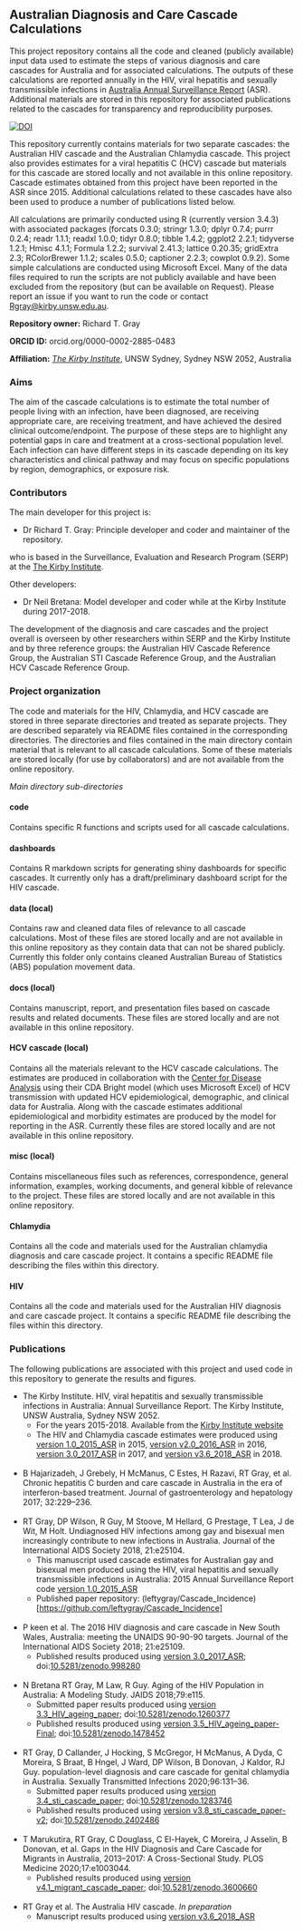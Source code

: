 ## Australian Diagnosis and Care Cascade Calculations

This project repository contains all the code and cleaned (publicly available) input data used to estimate the steps of various diagnosis and care cascades for Australia and for associated calculations. The outputs of these calculations are reported annually in the HIV, viral hepatitis and sexually transmissible infections in [Australia Annual Surveillance Report](https://kirby.unsw.edu.au/report-type/annual-surveillance-reports) (ASR). Additional materials are stored in this repository for associated publications related to the cascades for transparency and reproducibility purposes.  

[![DOI](https://zenodo.org/badge/DOI/10.5281/zenodo.998279.svg)](https://doi.org/10.5281/zenodo.998279)

This repository currently contains materials for two separate cascades: the Australian HIV cascade and the Australian Chlamydia cascade. This project also provides estimates for a viral hepatitis C (HCV) cascade but materials for this cascade are stored locally and not available in this online repository. Cascade estimates obtained from this project have been reported in the ASR since 2015. Additional calculations related to these cascades have also been used to produce a number of publications listed below. 

All calculations are primarily conducted using R (currently version 3.4.3) with associated packages (forcats 0.3.0; stringr 1.3.0; dplyr 0.7.4; purrr 0.2.4; readr 1.1.1; readxl 1.0.0; tidyr 0.8.0; tibble 1.4.2; ggplot2 2.2.1; 
tidyverse 1.2.1; Hmisc 4.1.1; Formula 1.2.2; survival 2.41.3; lattice 0.20.35; gridExtra 2.3; RColorBrewer 1.1.2; scales 0.5.0; captioner 2.2.3; cowplot 0.9.2). Some simple calculations are conducted using Microsoft Excel. Many of the data files required to run the scripts are not publicly available and have been excluded from the repository (but can be available on Request). Please report an issue if you want to run the code or contact Rgray@kirby.unsw.edu.au. 

**Repository owner:** Richard T. Gray 

**ORCID ID:** orcid.org/0000-0002-2885-0483

**Affiliation:** [_The Kirby Institute_](https://kirby.unsw.edu.au/), UNSW Sydney, Sydney NSW 2052, Australia

### Aims ###

The aim of the cascade calculations is to estimate the total number of people living with an infection, have been diagnosed, are receiving appropriate care, are receiving treatment, and have achieved the desired clinical outcome/endpoint. The purpose of these steps are to highlight any potential gaps in care and treatment at a cross-sectional population level. Each infection can have different steps in its cascade depending on its key characteristics and clinical pathway and may focus on specific populations by region, demographics, or exposure risk. 

### Contributors ###

The main developer for this project is:

- Dr Richard T. Gray: Principle developer and coder and maintainer of the repository.

who is based in the Surveillance, Evaluation and Research Program (SERP) at the [The Kirby Institute](https://kirby.unsw.edu.au/). 

Other developers:

- Dr Neil Bretana: Model developer and coder while at the Kirby Institute during 2017-2018. 

The development of the diagnosis and care cascades and the project overall is overseen by other researchers within SERP and the Kirby Institute and by three reference groups: the Australian HIV Cascade Reference Group, the Australian STI Cascade Reference Group, and the Australian HCV Cascade Reference Group.

### Project organization ###

The code and materials for the HIV, Chlamydia, and HCV cascade are stored in three separate directories and treated as separate projects. They are described separately via README files contained in the corresponding directories. The directories and files contained in the main directory contain material that is relevant to all cascade calculations. Some of these materials are stored locally (for use by collaborators) and are not available from the online repository. 

_Main directory sub-directories_ 

#### code ####

Contains specific R functions and scripts used for all cascade calculations.  

#### dashboards ####

Contains R markdown scripts for generating shiny dashboards for specific cascades. It currently only has a draft/preliminary dashboard script for the HIV cascade.

#### data (local) ####

Contains raw and cleaned data files of relevance to all cascade calculations. Most of these files are stored locally and are not available in this online repository as they contain data that can not be shared publicly. Currently this folder only contains cleaned Australian Bureau of Statistics (ABS) population movement data. 

#### docs (local) ####

Contains manuscript, report, and presentation files based on cascade results and related documents. These files are stored locally and are not available in this online repository. 

#### HCV cascade (local) ####

Contains all the materials relevant to the HCV cascade calculations. The estimates are produced in collaboration with the [Center for Disease Analysis](http://centerforda.com/) using their CDA Bright model (which uses Microsoft Excel) of HCV transmission with updated HCV epidemiological, demographic, and clinical data for Australia. Along with the cascade estimates additional epidemiological and morbidity estimates are produced by the model for reporting in the ASR. Currently these files are stored locally and are not available in this online repository.

#### misc (local) ####

Contains miscellaneous files such as references, correspondence, general information, examples, working documents, and general kibble of relevance to the project. These files are stored locally and are not available in this online repository. 

#### Chlamydia ####

Contains all the code and materials used for the Australian chlamydia diagnosis and care cascade project. It contains a specific README file describing the files within this directory. 

#### HIV #####

Contains all the code and materials used for the Australian HIV diagnosis and care cascade project. It contains a specific README file describing the files within this directory. 

### Publications ###

The following publications are associated with this project and used code in this repository to generate the results and figures. 

- The Kirby Institute. HIV, viral hepatitis and sexually transmissible infections in Australia: Annual Surveillance Report. The Kirby Institute, UNSW Australia, Sydney NSW 2052.
	- For the years 2015-2018. Available from the [Kirby Institute website](https://kirby.unsw.edu.au/report-type/annual-surveillance-reports)
	- The HIV and Chlamydia cascade estimates were produced using [version 1.0_2015_ASR](https://github.com/leftygray/Cascade_calculations/releases/tag/v1.0_2015_ASR) in 2015, [version v2.0_2016_ASR](https://github.com/leftygray/Cascade_calculations/releases/tag/v2.0_2016_ASR) in 2016, [version 3.0_2017_ASR](https://github.com/leftygray/Cascade_calculations/releases/tag/v3.0_2017_ASR) in 2017, and [version v3.6_2018_ASR](https://github.com/leftygray/Cascade_calculations/releases/tag/v3.6_2018_ASR) in 2018. 
<br></br>
- B Hajarizadeh, J Grebely, H McManus, C Estes, H Razavi, RT Gray, et al. Chronic hepatitis C burden and care cascade in Australia in the era of interferon-based treatment. Journal of gastroenterology and hepatology 2017; 32:229–236.
<br></br>
- RT Gray, DP Wilson, R Guy, M Stoove, M Hellard, G Prestage, T Lea, J de Wit, M Holt. Undiagnosed HIV infections among gay and bisexual men increasingly contribute to new infections in Australia. Journal of the International AIDS Society 2018, 21:e25104.
    - This manuscript used cascade estimates for Australian gay and bisexual men produced using the HIV, viral hepatitis and sexually transmissible infections in Australia: 2015 Annual Surveillance Report code [version 1.0_2015_ASR](https://github.com/leftygray/Cascade_calculations/releases/tag/v1.0_2015_ASR)
    - Published paper repository: (leftygray/Cascade_Incidence)[https://github.com/leftygray/Cascade_Incidence]
<br></br>
- P keen et al. The 2016 HIV diagnosis and care cascade in New South Wales, Australia: meeting the UNAIDS 90-90-90 targets. Journal of the International AIDS Society 2018; 21:e25109.
	- Published results produced using [version 3.0_2017_ASR](https://github.com/leftygray/Cascade_calculations/releases/tag/v3.0_2017_ASR); doi:[10.5281/zenodo.998280](http://doi.org/10.5281/zenodo.998280)
<br></br>
- N Bretana RT Gray, M Law, R Guy. Aging of the HIV Population in Australia: A Modeling Study. JAIDS 2018;79:e115. 
    - Submitted paper results produced using [version 3.3_HIV_ageing_paper](https://github.com/leftygray/Cascade_calculations/releases/tag/v3.3_HIV_ageing_paper); doi:[10.5281/zenodo.1260377](http://doi.org/10.5281/zenodo.1260377)
    - Published results produced using [version 3.5_HIV_ageing_paper-Final](https://github.com/leftygray/Cascade_calculations/releases/tag/v3.5_HIV_ageing_paper-Final); doi:[10.5281/zenodo.1478452](https://doi.org/10.5281/zenodo.1478452)
<br></br>
- RT Gray, D Callander, J Hocking, S McGregor, H McManus, A Dyda, C Moreira, S Braat, B Hngel, J Ward, DP Wilson, B Donovan, J Kaldor, RJ Guy. population-level diagnosis and care cascade for genital chlamydia in Australia. Sexually Transmitted Infections 2020;96:131–36.
    - Submitted paper results produced using [version 3.4_sti_cascade_paper](https://github.com/leftygray/Cascade_calculations/releases/tag/v3.4_sti_cascade_paper); doi:[10.5281/zenodo.1283746](http://doi.org/10.5281/zenodo.998280)
    - Published results produced using [version v3.8_sti_cascade_paper-v2](https://github.com/leftygray/Cascade_calculations/releases/tag/v3.8_sti_cascade_paper-v2); doi:[10.5281/zenodo.2402486](http://doi.org/10.5281/zenodo.2402486)
<br></br>
- T Marukutira, RT Gray, C Douglass, C El-Hayek, C Moreira, J Asselin, B Donovan, et al. Gaps in the HIV Diagnosis and Care Cascade for Migrants in Australia, 2013–2017: A Cross-Sectional Study. PLOS Medicine 2020;17:e1003044. 
    - Published results produced using [version v4.1_migrant_cascade_paper](https://github.com/leftygray/Cascade_calculations/releases/tag/v4.1_migrant_cascade_paper); doi:[10.5281/zenodo.3600660](http://doi.org/10.5281/zenodo.3600660)
<br></br>
- RT Gray et al. The Australia HIV cascade. _In preparation_ 
    - Manuscript results produced using [version v3.6_2018_ASR](https://github.com/leftygray/Cascade_calculations/releases/tag/v3.6_2018_ASR)





